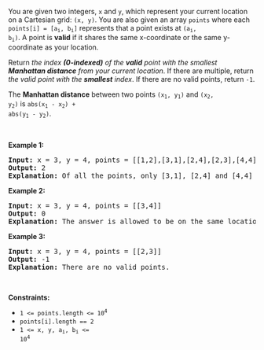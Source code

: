 You are given two integers, `` x `` and `` y ``, which represent your current location on a Cartesian grid: `` (x, y) ``. You are also given an array `` points `` where each <code>points[i] = [a<sub>i</sub>, b<sub>i</sub>]</code> represents that a point exists at <code>(a<sub>i</sub>, b<sub>i</sub>)</code>. A point is __valid__ if it shares the same x-coordinate or the same y-coordinate as your location.

Return _the index __(0-indexed)__ of the __valid__ point with the smallest __Manhattan distance__ from your current location_. If there are multiple, return _the valid point with the __smallest__ index_. If there are no valid points, return `` -1 ``.

The __Manhattan distance__ between two points <code>(x<sub>1</sub>, y<sub>1</sub>)</code> and <code>(x<sub>2</sub>, y<sub>2</sub>)</code> is <code>abs(x<sub>1</sub> - x<sub>2</sub>) + abs(y<sub>1</sub> - y<sub>2</sub>)</code>.

&nbsp;

__Example 1:__

<pre>
<strong>Input:</strong> x = 3, y = 4, points = [[1,2],[3,1],[2,4],[2,3],[4,4]]
<strong>Output:</strong> 2
<strong>Explanation:</strong> Of all the points, only [3,1], [2,4] and [4,4] are valid. Of the valid points, [2,4] and [4,4] have the smallest Manhattan distance from your current location, with a distance of 1. [2,4] has the smallest index, so return 2.</pre>

__Example 2:__

<pre>
<strong>Input:</strong> x = 3, y = 4, points = [[3,4]]
<strong>Output:</strong> 0
<strong>Explanation:</strong> The answer is allowed to be on the same location as your current location.</pre>

__Example 3:__

<pre>
<strong>Input:</strong> x = 3, y = 4, points = [[2,3]]
<strong>Output:</strong> -1
<strong>Explanation:</strong> There are no valid points.</pre>

&nbsp;

__Constraints:__

*   <code>1 &lt;= points.length &lt;= 10<sup>4</sup></code>
*   `` points[i].length == 2 ``
*   <code>1 &lt;= x, y, a<sub>i</sub>, b<sub>i</sub> &lt;= 10<sup>4</sup></code>